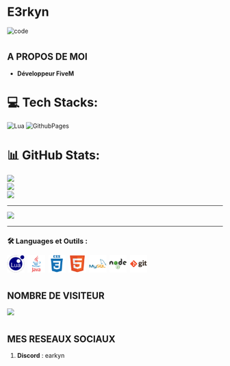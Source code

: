 # E3rkyn

![code](https://www.meosis.fr/wp-content/uploads/2020/09/gif-code.gif)

# 


## A PROPOS DE MOI
- **Développeur FiveM**

#
# 💻 Tech Stacks:
![Lua](https://img.shields.io/badge/lua-%232C2D72.svg?style=for-the-badge&logo=lua&logoColor=white) ![GithubPages](https://img.shields.io/badge/github%20pages-121013?style=for-the-badge&logo=github&logoColor=white)
# 📊 GitHub Stats:
![](https://github-readme-stats.vercel.app/api?username=E3rkyn&theme=tokyonight&hide_border=false&include_all_commits=true&count_private=true)<br/>
![](https://github-readme-streak-stats.herokuapp.com/?user=E3rkyn&theme=tokyonight&hide_border=false)<br/>
![](https://github-readme-stats.vercel.app/api/top-langs/?username=E3rkyn&theme=tokyonight&hide_border=false&include_all_commits=true&count_private=true&layout=compact)

---
[![](https://visitcount.itsvg.in/api?id=E3rkyn&icon=2&color=1)](https://visitcount.itsvg.in)

<!-- Proudly created with GPRM ( https://gprm.itsvg.in ) -->

---

### :hammer_and_wrench: Languages et Outils :
<div>
  <img src="https://github.com/devicons/devicon/blob/master/icons/lua/lua-original-wordmark.svg" title="Lua" alt="Lua" width="40" height="40"/>&nbsp;
  <img src="https://github.com/devicons/devicon/blob/master/icons/java/java-original-wordmark.svg" title="Java" alt="Java" width="40" height="40"/>&nbsp;
  <img src="https://github.com/devicons/devicon/blob/master/icons/css3/css3-plain-wordmark.svg"  title="CSS3" alt="CSS" width="40" height="40"/>&nbsp;
  <img src="https://github.com/devicons/devicon/blob/master/icons/html5/html5-original.svg" title="HTML5" alt="HTML" width="40" height="40"/>&nbsp;
  <img src="https://github.com/devicons/devicon/blob/master/icons/mysql/mysql-original-wordmark.svg" title="MySQL"  alt="MySQL" width="40" height="40"/>&nbsp;
  <img src="https://github.com/devicons/devicon/blob/master/icons/nodejs/nodejs-original-wordmark.svg" title="NodeJS" alt="NodeJS" width="40" height="40"/>&nbsp;
  <img src="https://github.com/devicons/devicon/blob/master/icons/git/git-original-wordmark.svg" title="Git" **alt="Git" width="40" height="40"/>
</div>

#
#
## NOMBRE DE VISITEUR
<img src="https://profile-counter.glitch.me/E3rkyn/count.svg" style="max-width:100%;">

#

#
## MES RESEAUX SOCIAUX

 1. **Discord** : earkyn

#
